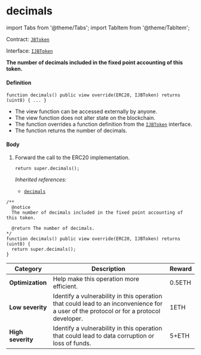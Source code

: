 # decimals

import Tabs from '@theme/Tabs';
import TabItem from '@theme/TabItem';

Contract: [`JBToken`](/docs/v4/deprecated/v3/api/contracts/jbtoken/README.md)​‌

Interface: [`IJBToken`](/docs/v4/deprecated/v3/api/interfaces/ijbtoken.md)

<Tabs>
<TabItem value="Step by step" label="Step by step">

**The number of decimals included in the fixed point accounting of this token.**

#### Definition

```
function decimals() public view override(ERC20, IJBToken) returns (uint8) { ... }
```

* The view function can be accessed externally by anyone.
* The view function does not alter state on the blockchain.
* The function overrides a function definition from the [`IJBToken`](/docs/v4/deprecated/v3/api/interfaces/ijbtoken.md) interface.
* The function returns the number of decimals.

#### Body

1.  Forward the call to the ERC20 implementation.

    ```
    return super.decimals();
    ```

    _Inherited references:_

    * [`decimals`](https://docs.openzeppelin.com/contracts/4.x/api/token/erc20#ERC20Detailed-decimals--)

</TabItem>

<TabItem value="Code" label="Code">

```
/**
  @notice
  The number of decimals included in the fixed point accounting of this token.

  @return The number of decimals.
*/
function decimals() public view override(ERC20, IJBToken) returns (uint8) {
  return super.decimals();
}
```

</TabItem>

<TabItem value="Bug bounty" label="Bug bounty">

| Category          | Description                                                                                                                            | Reward |
| ----------------- | -------------------------------------------------------------------------------------------------------------------------------------- | ------ |
| **Optimization**  | Help make this operation more efficient.                                                                                               | 0.5ETH |
| **Low severity**  | Identify a vulnerability in this operation that could lead to an inconvenience for a user of the protocol or for a protocol developer. | 1ETH   |
| **High severity** | Identify a vulnerability in this operation that could lead to data corruption or loss of funds.                                        | 5+ETH  |

</TabItem>
</Tabs>
